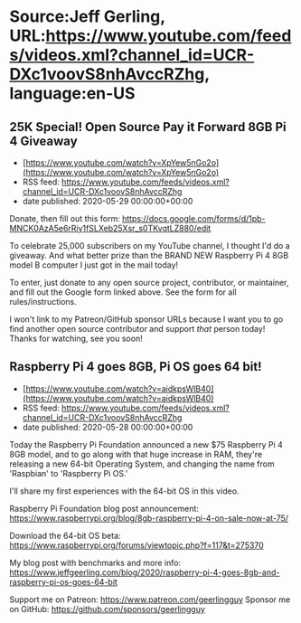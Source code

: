 # Source:Jeff Gerling, URL:https://www.youtube.com/feeds/videos.xml?channel_id=UCR-DXc1voovS8nhAvccRZhg, language:en-US

## 25K Special! Open Source Pay it Forward 8GB Pi 4 Giveaway
 - [https://www.youtube.com/watch?v=XpYew5nGo2o](https://www.youtube.com/watch?v=XpYew5nGo2o)
 - RSS feed: https://www.youtube.com/feeds/videos.xml?channel_id=UCR-DXc1voovS8nhAvccRZhg
 - date published: 2020-05-29 00:00:00+00:00

Donate, then fill out this form: https://docs.google.com/forms/d/1pb-MNCK0AzA5e6rRiy1fSLXeb25Xsr_s0TKvqtLZ880/edit

To celebrate 25,000 subscribers on my YouTube channel, I thought I'd do a giveaway. And what better prize than the BRAND NEW Raspberry Pi 4 8GB model B computer I just got in the mail today!

To enter, just donate to any open source project, contributor, or maintainer, and fill out the Google form linked above. See the form for all rules/instructions.

I won't link to my Patreon/GitHub sponsor URLs because I want you to go find another open source contributor and support *that* person today! Thanks for watching, see you soon!

## Raspberry Pi 4 goes 8GB, Pi OS goes 64 bit!
 - [https://www.youtube.com/watch?v=aidkpsWlB40](https://www.youtube.com/watch?v=aidkpsWlB40)
 - RSS feed: https://www.youtube.com/feeds/videos.xml?channel_id=UCR-DXc1voovS8nhAvccRZhg
 - date published: 2020-05-28 00:00:00+00:00

Today the Raspberry Pi Foundation announced a new $75 Raspberry Pi 4 8GB model, and to go along with that huge increase in RAM, they're releasing a new 64-bit Operating System, and changing the name from 'Raspbian' to 'Raspberry Pi OS.'

I'll share my first experiences with the 64-bit OS in this video.

Raspberry Pi Foundation blog post announcement: https://www.raspberrypi.org/blog/8gb-raspberry-pi-4-on-sale-now-at-75/

Download the 64-bit OS beta: https://www.raspberrypi.org/forums/viewtopic.php?f=117&t=275370

My blog post with benchmarks and more info: https://www.jeffgeerling.com/blog/2020/raspberry-pi-4-goes-8gb-and-raspberry-pi-os-goes-64-bit

Support me on Patreon: https://www.patreon.com/geerlingguy
Sponsor me on GitHub: https://github.com/sponsors/geerlingguy

